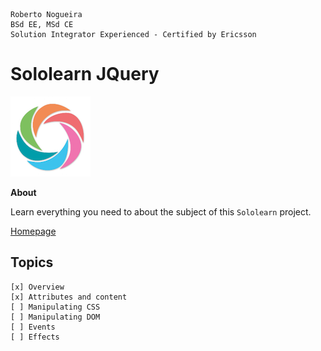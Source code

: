 ```
Roberto Nogueira  
BSd EE, MSd CE
Solution Integrator Experienced - Certified by Ericsson
```
# Sololearn JQuery

![sololearn image](images/sololearn.png)

**About**

Learn everything you need to about the subject of this `Sololearn` project.

[Homepage](https://www.sololearn.com/Play/jQuery/)

## Topics
```
[x] Overview
[x] Attributes and content
[ ] Manipulating CSS
[ ] Manipulating DOM
[ ] Events
[ ] Effects
```
